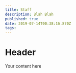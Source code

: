 ```yaml
---
title: Staff
description: Blah Blah
published: true
date: 2019-07-14T00:38:16.870Z
tags: 
---
```


# Header

Your content here